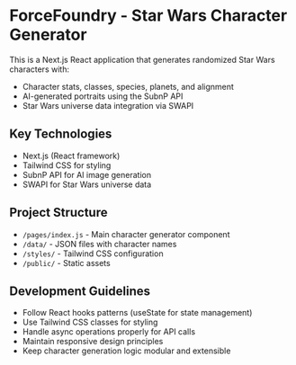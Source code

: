 <!-- Use this file to provide workspace-specific custom instructions to Copilot. For more details, visit https://code.visualstudio.com/docs/copilot/copilot-customization#_use-a-githubcopilotinstructionsmd-file -->

# ForceFoundry - Star Wars Character Generator

This is a Next.js React application that generates randomized Star Wars characters with:
- Character stats, classes, species, planets, and alignment
- AI-generated portraits using the SubnP API
- Star Wars universe data integration via SWAPI

## Key Technologies
- Next.js (React framework)
- Tailwind CSS for styling
- SubnP API for AI image generation
- SWAPI for Star Wars universe data

## Project Structure
- `/pages/index.js` - Main character generator component
- `/data/` - JSON files with character names
- `/styles/` - Tailwind CSS configuration
- `/public/` - Static assets

## Development Guidelines
- Follow React hooks patterns (useState for state management)
- Use Tailwind CSS classes for styling
- Handle async operations properly for API calls
- Maintain responsive design principles
- Keep character generation logic modular and extensible
